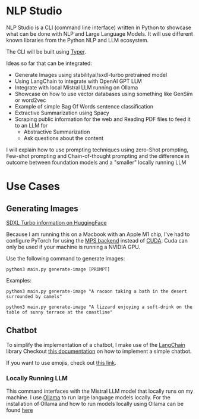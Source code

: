 # NLP Studio

NLP Studio is a CLI (command line interface) written in Python to showcase what can be done with NLP and Large Language Models.
It will use different known libraries from the Python NLP and LLM ecosystem.

The CLI will be built using [Typer](https://typer.tiangolo.com/).

Ideas so far that can be integrated:
- Generate Images using stabilityai/sxdl-turbo pretrained model
- Using LangChain to integrate with OpenAI GPT LLM
- Integrate with local Mistral LLM running on Ollama
- Showcase on how to use vector databases using something like GenSim or word2vec
- Example of simple Bag Of Words sentence classification
- Extractive Summarization using Spacy
- Scraping public information for the web and Reading PDF files to feed it to an LLM for
    - Abstractive Summarization
    - Ask questions about the content


I will explain how to use prompting techniques using zero-Shot prompting, Few-shot prompting and Chain-of-thought prompting and the difference in outcome between foundation models and a "smaller" locally running LLM 

# Use Cases

## Generating Images
[SDXL Turbo information on HuggingFace](https://huggingface.co/stabilityai/sdxl-turbo)

Because I am running this on a Macbook with an Apple M1 chip, I've had to configure PyTorch for using the [MPS backend](https://pytorch.org/docs/stable/notes/mps.html) instead of [CUDA](https://en.wikipedia.org/wiki/CUDA). Cuda can only be used if your machine is running a NVIDIA GPU.  

Use the following command to generate images:

```
python3 main.py generate-image [PROMPT]
```

Examples:
```
python3 main.py generate-image "A racoon taking a bath in the desert surrounded by camels"
```

```
python3 main.py generate-image "A lizzard enjoying a soft-drink on the table of sunny terrace at the coastline"
```

## Chatbot
To simplify the implementation of a chatbot, I make use of the [LangChain](https://python.langchain.com/docs/get_started/introduction) library
Checkout [this documentation](https://python.langchain.com/docs/use_cases/chatbots) on how to implement a simple chatbot.

If you want to use emojis, check out [this link](https://www.webfx.com/tools/emoji-cheat-sheet/).

### Locally Running LLM
This command interfaces with the Mistral LLM model that locally runs on my machine. I use [Ollama](https://ollama.ai/) to run large language models locally.
For the installation of Ollama and how to run models locally using Ollama can be found [here](https://github.com/jmorganca/ollama)